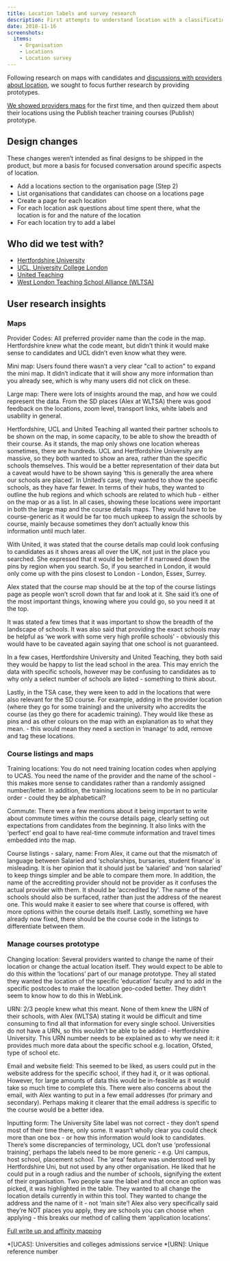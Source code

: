 ```yaml
---
title: Location labels and survey research
description: First attempts to understand location with a classification exercise
date: 2018-11-16
screenshots:
  items:
    - Organisation
    - Locations
    - Location survey
---
```


Following research on maps with candidates and [discussions with providers about location](/publish-teacher-training-courses/the-location-problem), we sought to focus further research by providing prototypes.

[We showed providers maps](/find-teacher-training/map-4) for the first time, and then quizzed them about their locations using the Publish teacher training courses (Publish) prototype.

## Design changes

These changes weren’t intended as final designs to be shipped in the product, but more a basis for focused conversation around specific aspects of location.

- Add a locations section to the organisation page (Step 2)
- List organisations that candidates can choose on a locations page
- Create a page for each location
- For each location ask questions about time spent there, what the location is for and the nature of the location
- For each location try to add a label

## Who did we test with?

- [Hertfordshire University](https://lookback.io/watch/H7rjFgyTKznrKuTAo)
- [UCL, University College London](https://lookback.io/watch/j7XGfjfS8Bh4WrSzz)
- [United Teaching](https://lookback.io/watch/vwNSsgXhna4JBDmyZ)
- [West London Teaching School Alliance (WLTSA)](https://lookback.io/watch/4tQhyScCJf2e3WcNL)

## User research insights

### Maps

Provider Codes: All preferred provider name than the code in the map. Hertfordshire knew what the code meant, but didn’t think it would make sense to candidates and UCL didn’t even know what they were.

Mini map: Users found there wasn’t a very clear "call to action" to expand the mini map. It didn’t indicate that it will show any more information than you already see, which is why many users did not click on these.

Large map: There were lots of insights around the map, and how we could represent the data. From the SD places (Alex at WLTSA) there was good feedback on the locations, zoom level, transport links, white labels and usability in general.

Hertfordshire, UCL and United Teaching all wanted their partner schools to be shown on the map, in some capacity, to be able to show the breadth of their course. As it stands, the map only shows one location whereas sometimes, there are hundreds. UCL and Hertfordshire University are massive, so they both wanted to show an area, rather than the specific schools themselves. This would be a better representation of their data but a caveat would have to be shown saying ‘this is generally the area where our schools are placed’. In United’s case, they wanted to show the specific schools, as they have far fewer. In terms of their hubs, they wanted to outline the hub regions and which schools are related to which hub - either on the map or as a list. In all cases, showing these locations were important in both the large map and the course details maps. They would have to be course-generic as it would be far too much upkeep to assign the schools by course, mainly because sometimes they don’t actually know this information until much later.

With United, it was stated that the course details map could look confusing to candidates as it shows areas all over the UK, not just in the place you searched. She expressed that it would be better if it narrowed down the pins by region when you search. So, if you searched in London, it would only come up with the pins closest to London - London, Essex, Surrey.

Alex stated that the course map should be at the top of the course listings page as people won’t scroll down that far and look at it. She said it’s one of the most important things, knowing where you could go, so you need it at the top.

It was stated a few times that it was important to show the breadth of the landscape of schools. It was also said that providing the exact schools may be helpful as ‘we work with some very high profile schools’ - obviously this would have to be caveated again saying that one school is not guaranteed.

In a few cases, Hertfordshire University and United Teaching, they both said they would be happy to list the lead school in the area. This may enrich the data with specific schools, however may be confusing to candidates as to why only a select number of schools are listed - something to think about.

Lastly, in the TSA case, they were keen to add in the locations that were also relevant for the SD course. For example, adding in the provider location (where they go for some training) and the university who accredits the course (as they go there for academic training). They would like these as pins and as other colours on the map with an explanation as to what they mean. - this would mean they need a section in ‘manage’ to add, remove and tag these locations.

### Course listings and maps

Training locations: You do not need training location codes when applying to UCAS. You need the name of the provider and the name of the school - this makes more sense to candidates rather than a randomly assigned number/letter. In addition, the training locations seem to be in no particular order - could they be alphabetical?

Commute: There were a few mentions about it being important to write about commute times within the course details page, clearly setting out expectations from candidates from the beginning. It also links with the ‘perfect’ end goal to have real-time commute information and travel times embedded into the map.

Course listings - salary, name: From Alex, it came out that the mismatch of language between Salaried and ‘scholarships, bursaries, student finance’ is misleading. It is her opinion that it should just be ‘salaried’ and ‘non salaried’ to keep things simpler and be able to compare them more. In addition, the name of the accrediting provider should not be provider as it confuses the actual provider with them. It should be ‘accredited by’. The name of the schools should also be surfaced, rather than just the address of the nearest one. This would make it easier to see where that course is offered, with more options within the course details itself. Lastly, something we have already now fixed, there should be the course code in the listings to differentiate between them.

### Manage courses prototype

Changing location: Several providers wanted to change the name of their location or change the actual location itself. They would expect to be able to do this within the ‘locations’ part of our manage prototype. They all stated they wanted the location of the specific ‘education’ faculty and to add in the specific postcodes to make the location geo-coded better. They didn’t seem to know how to do this in WebLink.

URN: 2/3 people knew what this meant. None of them knew the URN of their schools, with Alex (WLTSA) stating it would be difficult and time consuming to find all that information for every single school. Universities do not have a URN, so this wouldn’t be able to be added - Hertfordshire University. This URN number needs to be explained as to why we need it: it provides much more data about the specific school e.g. location, Ofsted, type of school etc.

Email and website field: This seemed to be liked, as users could put in the website address for the specific school, if they had it, or it was optional. However, for large amounts of data this would be in-feasible as it would take so much time to complete this. There were also concerns about the email, with Alex wanting to put in a few email addresses (for primary and secondary). Perhaps making it clearer that the email address is specific to the course would be a better idea.

Inputting form: The University Site label was not correct - they don’t spend most of their time there, only some. It wasn’t wholly clear you could check more than one box - or how this information would look to candidates. There’s some discrepancies of terminology, UCL don’t use ‘professional training’, perhaps the labels need to be more generic - e.g. Uni campus, host school, placement school. The ‘area’ feature was understood well by Hertfordshire Uni, but not used by any other organisation. He liked that he could put in a rough radius and the number of schools, signifying the extent of their organisation. Two people saw the label and that once an option was picked, it was highlighted in the table. They wanted to all change the location details currently in within this tool. They wanted to change the address and the name of it - not ‘main site’! Alex also very specifically said they’re NOT places you apply, they are schools you can choose when applying - this breaks our method of calling them ‘application locations’.

[Full write up and affinity mapping](https://dfedigital.atlassian.net/wiki/spaces/BaT/pages/737280130/5th+round+provider+insights)

*[UCAS]: Universities and colleges admissions service
*[URN]: Unique reference number
